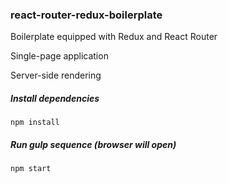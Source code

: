 ### react-router-redux-boilerplate

Boilerplate equipped with Redux and React Router

Single-page application

Server-side rendering

##### Install dependencies
`npm install`

##### Run gulp sequence (browser will open)
`npm start`